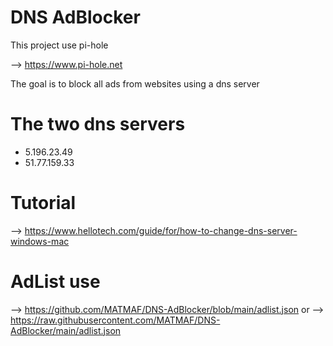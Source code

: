 # DNS AdBlocker

This project use pi-hole

--> https://www.pi-hole.net

The goal is to block all ads from websites using a dns server


# The two dns servers
- 5.196.23.49
- 51.77.159.33


# Tutorial

--> https://www.hellotech.com/guide/for/how-to-change-dns-server-windows-mac


# AdList use

--> https://github.com/MATMAF/DNS-AdBlocker/blob/main/adlist.json
or
--> https://raw.githubusercontent.com/MATMAF/DNS-AdBlocker/main/adlist.json
